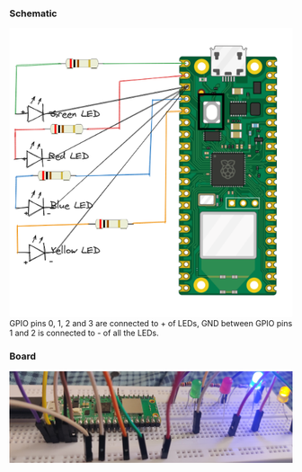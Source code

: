 ### Schematic
![schematic image](images/pico_w_4_bit_leds.png)
GPIO pins 0, 1, 2 and 3 are connected to + of LEDs, GND between GPIO pins 1 and 2 is connected to - of all the LEDs.
### Board
![board](images/pico_w_board.jpg)
